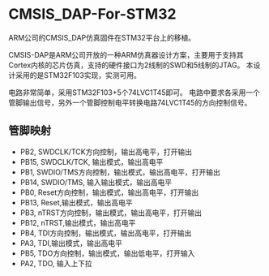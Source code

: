 CMSIS_DAP-For-STM32
=============================================
ARM公司的CMSIS_DAP仿真固件在STM32平台上的移植。

CMSIS-DAP是ARM公司开放的一种ARM仿真器设计方案，主要用于支持其Cortex内核的芯片仿真，支持的硬件接口为2线制的SWD和5线制的JTAG。
本设计采用的是STM32F103实现，实测可用。

电路非常简单，采用STM32F103+5个74LVC1T45即可。
电路中要求各采用一个管脚输出信号，另外一个管脚控制电平转换电路74LVC1T45的方向控制信号。

管脚映射
------------------------------------
* PB2, SWDCLK/TCK方向控制，输出高电平，打开输出
* PB15, SWDCLK/TCK, 输出模式，输出高电平
* PB1, SWDIO/TMS方向控制，输出模式，输出高电平，打开输出
* PB14, SWDIO/TMS, 输入输出模式，输出高电平
* PB0, Reset方向控制，输出模式，输出高电平，打开输出
* PB13, Reset,输出模式，输出高电平
* PB3, nTRST方向控制，输出模式，输出高电平，打开输出
* PB12, nTRST,输出模式，输出高电平
* PB4, TDI方向控制，输出模式，输出高电平，打开输出
* PA3, TDI,输出模式，输出高电平
* PB5, TDO方向控制，输出模式，输出低电平，打开输入
* PA2, TDO, 输入上下拉
